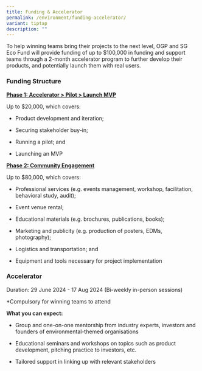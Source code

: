 ```yaml
---
title: Funding & Accelerator
permalink: /environment/funding-accelerator/
variant: tiptap
description: ""
---
```

<p>To help winning teams bring their projects to the next level, OGP and
SG Eco Fund will provide funding of up to $100,000 in funding and support
teams through a 2-month accelerator program to further develop their products,
and potentially launch them with real users.</p>
<h3>Funding Structure</h3>
<p><strong><u>Phase 1: Accelerator &gt; Pilot &gt; Launch MVP</u></strong>
</p>
<p>Up to $20,000, which covers:</p>
<ul data-tight="true" class="tight">
<li>
<p>Product development and iteration;</p>
</li>
<li>
<p>Securing stakeholder buy-in;</p>
</li>
<li>
<p>Running a pilot; and</p>
</li>
<li>
<p>Launching an MVP</p>
</li>
</ul>
<p><strong><u>Phase 2: Community Engagement</u></strong>
</p>
<p>Up to $80,000, which covers:</p>
<ul data-tight="true" class="tight">
<li>
<p>Professional services (e.g. events management, workshop, facilitation,
behavioral study, audit);</p>
</li>
<li>
<p>Event venue rental;</p>
</li>
<li>
<p>Educational materials (e.g. brochures, publications, books);</p>
</li>
<li>
<p>Marketing and publicity (e.g. production of posters, EDMs, photography);</p>
</li>
<li>
<p>Logistics and transportation; and</p>
</li>
<li>
<p>Equipment and tools necessary for project implementation</p>
</li>
</ul>
<h3>Accelerator</h3>
<p>Duration: 29 June 2024 - 17 Aug 2024 (Bi-weekly in-person sessions)</p>
<p>*Compulsory for winning teams to attend</p>
<p><strong>What you can expect:</strong>
</p>
<ul data-tight="true" class="tight">
<li>
<p>Group and one-on-one mentorship from industry experts, investors and founders
of environmental-themed organisations</p>
</li>
<li>
<p>Educational seminars and workshops on topics such as product development,
pitching practice to investors, etc.</p>
</li>
<li>
<p>Tailored support in linking up with relevant stakeholders</p>
</li>
</ul>
<p></p>
<p></p>